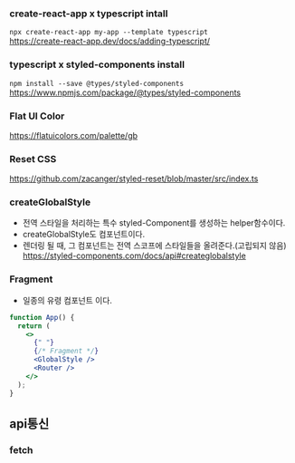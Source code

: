 ### create-react-app x typescript intall

`npx create-react-app my-app --template typescript` <br />
https://create-react-app.dev/docs/adding-typescript/

### typescript x styled-components install

`npm install --save @types/styled-components` <br />
https://www.npmjs.com/package/@types/styled-components

### Flat UI Color

https://flatuicolors.com/palette/gb

### Reset CSS

https://github.com/zacanger/styled-reset/blob/master/src/index.ts

### createGlobalStyle

- 전역 스타일을 처리하는 특수 styled-Component를 생성하는 helper함수이다.
- createGlobalStyle도 컴포넌트이다.
- 렌더링 될 때, 그 컴포넌트는 전역 스코프에 스타일들을 올려준다.(고립되지 않음) <br />
  https://styled-components.com/docs/api#createglobalstyle

### Fragment

- 일종의 유령 컴포넌트 이다.

```jsx
function App() {
  return (
    <>
      {" "}
      {/* Fragment */}
      <GlobalStyle />
      <Router />
    </>
  );
}
```

## api통신

### fetch
